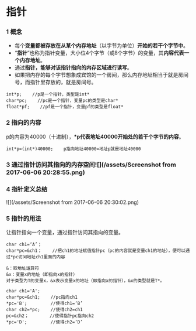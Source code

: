 # 指针

### 1  概念

* 每个**变量都被存放在从某个内存地址**（以字节为单位）**开始的若干个字节中**。
* “**指针**”也称为指针变量，大小位4个字节（或8个字节）的变量，其**内容代表一个内存地址**。
* 通过**指针，能够对该指针指向的内存区域进行读写**。
* 如果把内存的每个字节想象成宾馆的一个房间，那么内存地址相当于就是房间号，而指针里存放的，就是房间号。

```
int*p;    //p是一个指针，类型是int*
char*pc;    //pc是一个指针，变量pc的类型是char*
float*pf;    //pf是一个指针，变量pf的类型是float*
```

### 2  指向的内容

p的内容为40000（十进制），**\*p代表地址40000开始处的若干个字节的内容**。

```
int*p=(int*)40000;    p指向地址40000=地址p就是地址40000
```

### 3  通过指针访问其指向的内存空间![](/assets/Screenshot from 2017-06-06 20:28:55.png)

### 4  **指针定义总结**

![](/assets/Screenshot from 2017-06-06 20:30:02.png)

### **5  指针的用法**

让指针指向一个变量，通过指针访问其指向的变量。

```
char ch1=‘A’；    
char*pc=&ch1；    //把ch1的地址赋值指针pc（pc的内容就是变量ch1的地址），便可以通过*pc访问地址ch1里面的内容

&：取地址运算符
&x：变量x的地址（即指向x的指针）
对于类型为T的变量x，&x表示变量x的地址（即指向x的指针），&x的类型就是T*。
```

```
char ch1='A';
char*pc=&ch1;    //pc指向ch1
*pc='B';         //使得ch1=‘B’
char ch2=*pc;    //使得ch2=ch1
pc=&ch2；        //使得指针pc指向ch2
*pc='D';         //使得ch2=‘D’
```



